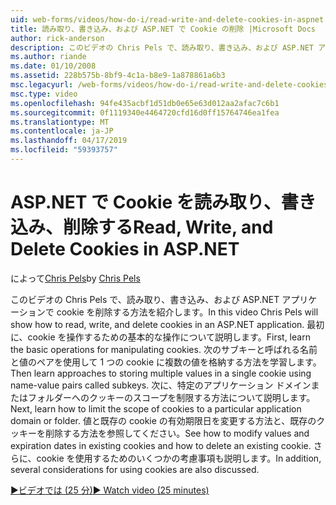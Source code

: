 ```yaml
---
uid: web-forms/videos/how-do-i/read-write-and-delete-cookies-in-aspnet
title: 読み取り、書き込み、および ASP.NET で Cookie の削除 |Microsoft Docs
author: rick-anderson
description: このビデオの Chris Pels で、読み取り、書き込み、および ASP.NET アプリケーションで cookie を削除する方法を紹介します。 まず、cooki を操作するための基本的な操作について説明します.
ms.author: riande
ms.date: 01/10/2008
ms.assetid: 228b575b-8bf9-4c1a-b8e9-1a878861a6b3
msc.legacyurl: /web-forms/videos/how-do-i/read-write-and-delete-cookies-in-aspnet
msc.type: video
ms.openlocfilehash: 94fe435acbf1d51db0e65e63d012aa2afac7c6b1
ms.sourcegitcommit: 0f1119340e4464720cfd16d0ff15764746ea1fea
ms.translationtype: MT
ms.contentlocale: ja-JP
ms.lasthandoff: 04/17/2019
ms.locfileid: "59393757"
---
```

# <a name="read-write-and-delete-cookies-in-aspnet"></a><span data-ttu-id="25723-104">ASP.NET で Cookie を読み取り、書き込み、削除する</span><span class="sxs-lookup"><span data-stu-id="25723-104">Read, Write, and Delete Cookies in ASP.NET</span></span>

<span data-ttu-id="25723-105">によって[Chris Pels](https://twitter.com/chrispels)</span><span class="sxs-lookup"><span data-stu-id="25723-105">by [Chris Pels](https://twitter.com/chrispels)</span></span>

<span data-ttu-id="25723-106">このビデオの Chris Pels で、読み取り、書き込み、および ASP.NET アプリケーションで cookie を削除する方法を紹介します。</span><span class="sxs-lookup"><span data-stu-id="25723-106">In this video Chris Pels will show how to read, write, and delete cookies in an ASP.NET application.</span></span> <span data-ttu-id="25723-107">最初に、cookie を操作するための基本的な操作について説明します。</span><span class="sxs-lookup"><span data-stu-id="25723-107">First, learn the basic operations for manipulating cookies.</span></span> <span data-ttu-id="25723-108">次のサブキーと呼ばれる名前と値のペアを使用して 1 つの cookie に複数の値を格納する方法を学習します。</span><span class="sxs-lookup"><span data-stu-id="25723-108">Then learn approaches to storing multiple values in a single cookie using name-value pairs called subkeys.</span></span> <span data-ttu-id="25723-109">次に、特定のアプリケーション ドメインまたはフォルダーへのクッキーのスコープを制限する方法について説明します。</span><span class="sxs-lookup"><span data-stu-id="25723-109">Next, learn how to limit the scope of cookies to a particular application domain or folder.</span></span> <span data-ttu-id="25723-110">値と既存の cookie の有効期限日を変更する方法と、既存のクッキーを削除する方法を参照してください。</span><span class="sxs-lookup"><span data-stu-id="25723-110">See how to modify values and expiration dates in existing cookies and how to delete an existing cookie.</span></span> <span data-ttu-id="25723-111">さらに、cookie を使用するためのいくつかの考慮事項も説明します。</span><span class="sxs-lookup"><span data-stu-id="25723-111">In addition, several considerations for using cookies are also discussed.</span></span>

[<span data-ttu-id="25723-112">&#9654;ビデオでは (25 分)</span><span class="sxs-lookup"><span data-stu-id="25723-112">&#9654; Watch video (25 minutes)</span></span>](https://channel9.msdn.com/Blogs/ASP-NET-Site-Videos/read-write-and-delete-cookies-in-aspnet)
